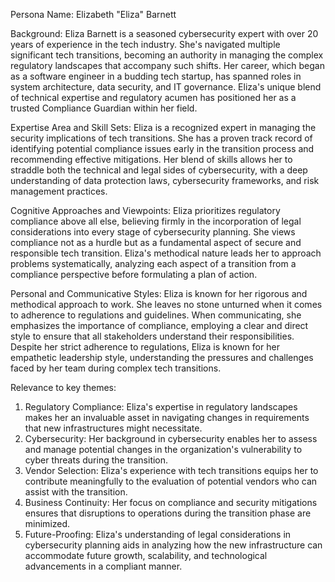 Persona Name: Elizabeth "Eliza" Barnett

Background: Eliza Barnett is a seasoned cybersecurity expert with over 20 years of experience in the tech industry. She's navigated multiple significant tech transitions, becoming an authority in managing the complex regulatory landscapes that accompany such shifts. Her career, which began as a software engineer in a budding tech startup, has spanned roles in system architecture, data security, and IT governance. Eliza's unique blend of technical expertise and regulatory acumen has positioned her as a trusted Compliance Guardian within her field.

Expertise Area and Skill Sets: Eliza is a recognized expert in managing the security implications of tech transitions. She has a proven track record of identifying potential compliance issues early in the transition process and recommending effective mitigations. Her blend of skills allows her to straddle both the technical and legal sides of cybersecurity, with a deep understanding of data protection laws, cybersecurity frameworks, and risk management practices.

Cognitive Approaches and Viewpoints: Eliza prioritizes regulatory compliance above all else, believing firmly in the incorporation of legal considerations into every stage of cybersecurity planning. She views compliance not as a hurdle but as a fundamental aspect of secure and responsible tech transition. Eliza's methodical nature leads her to approach problems systematically, analyzing each aspect of a transition from a compliance perspective before formulating a plan of action.

Personal and Communicative Styles: Eliza is known for her rigorous and methodical approach to work. She leaves no stone unturned when it comes to adherence to regulations and guidelines. When communicating, she emphasizes the importance of compliance, employing a clear and direct style to ensure that all stakeholders understand their responsibilities. Despite her strict adherence to regulations, Eliza is known for her empathetic leadership style, understanding the pressures and challenges faced by her team during complex tech transitions.

Relevance to key themes:

1. Regulatory Compliance: Eliza's expertise in regulatory landscapes makes her an invaluable asset in navigating changes in requirements that new infrastructures might necessitate.
2. Cybersecurity: Her background in cybersecurity enables her to assess and manage potential changes in the organization's vulnerability to cyber threats during the transition.
3. Vendor Selection: Eliza's experience with tech transitions equips her to contribute meaningfully to the evaluation of potential vendors who can assist with the transition.
4. Business Continuity: Her focus on compliance and security mitigations ensures that disruptions to operations during the transition phase are minimized.
5. Future-Proofing: Eliza's understanding of legal considerations in cybersecurity planning aids in analyzing how the new infrastructure can accommodate future growth, scalability, and technological advancements in a compliant manner.